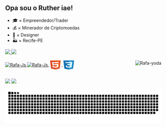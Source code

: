 ## Opa sou o Ruther iae!
- 🎓 × Empreendedor/Trader
- 💰 × Minerador de Criptomoedas
- 📝 × Designer
- 🏜️ × Recife-PE

 <div>
  <a href="https://github.com/rutherking">
  <img height="180em" src="https://github-readme-stats.vercel.app/api?username=RutherKing&show_icons=true&theme=dark&include_all_commits=true&count_private=true"/>
  <img height="180em" src="https://github-readme-stats.vercel.app/api/top-langs/?username=RutherKing&layout=compact&langs_count=7&theme=dark"/>
</div>
<div style="display: inline_block"><br>
  <img align="center" alt="Rafa-Js" height="30" width="40" src="https://cdn.discordapp.com/attachments/866893019905916948/876722446164717578/1280px-Node.js_logo.svg.png">
  <img align="center" alt="Rafa-Js" height="40" width="40" src="https://cdn.discordapp.com/attachments/866893019905916948/876725652173234176/80-803501_javascript-logo-logo-de-java-script-png.png">
  <img align="center" alt="Rafa-HTML" height="30" width="40" src="https://raw.githubusercontent.com/devicons/devicon/master/icons/html5/html5-original.svg">
  <img align="center" alt="Rafa-CSS" height="30" width="40" src="https://raw.githubusercontent.com/devicons/devicon/master/icons/css3/css3-original.svg">
  <img align="right" alt="Rafa-yoda" src="https://cdn.discordapp.com/attachments/872169728595075102/876291631857434624/rutherr.png">
</div>
  
  ##
 
<div> 
  <a href="https://www.youtube.com/channel/UCuZQzi6XpETTBqkec4xCaQA" target="_blank"><img src="https://img.shields.io/badge/YouTube-FF0000?style=for-the-badge&logo=youtube&logoColor=white" target="_blank"></a>
  <a href="https://discord.gg/Kjhqp4cbC7" target="_blank"><img src="https://img.shields.io/badge/Discord-7289DA?style=for-the-badge&logo=discord&logoColor=white" target="_blank"></a>  
 
  ![Snake animation](https://github.com/RutherKing/RutherKing/blob/output/github-contribution-grid-snake.svg)
 
</div>
